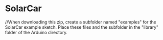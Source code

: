 # SolarCar

//When downloading this zip, create a subfolder named "examples" for the SolarCar example sketch. Place these files and the subfolder in the "library" folder of the Arduino directory.
